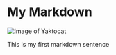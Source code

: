 # My Markdown
![Image of Yaktocat](https://octodex.github.com/images/yaktocat.png)


This is my first markdown sentence
